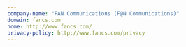 ```yaml
---
company-name: "FAN Communications (F@N Communications)"
domain: fancs.com
home: http://www.fancs.com/
privacy-policy: http://www.fancs.com/privacy
---
```




